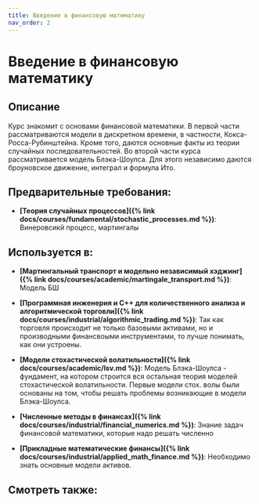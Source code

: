 ```yaml
---
title: Введение в финансовую математику
nav_order: 2
---
```


# Введение в финансовую математику


## Описание 
Курс знакомит с основами финансовой математики. В первой части рассматриваются модели
в дискретном времени, в частности, Кокса-Росса-Рубинштейна. Кроме того, даются основные
факты из теории случайных последовательностей. Во второй части курса рассматривается 
модель Блэка-Шоулса. Для этого независимо даются броуновское движение, интеграл и формула Ито.


## Предварительные требования:

- **[Теория случайных процессов]({% link docs/courses/fundamental/stochastic_processes.md %})**: Винеровсикй процесс, мартингалы



## Используется в:

- **[Мартингальный транспорт и модельно независимый хэджинг]({% link docs/courses/academic/martingale_transport.md %})**: Модель БШ     


- **[Программная инженерия и C++ для количественного анализа и алгоритмической торговли]({% link docs/courses/industrial/algorithmic_trading.md %})**: Так как торговля происходит не только базовыми активами, 
но и производными финансвоыми инструментами, то лучше понимать, как они устроены.       


- **[Модели стохастической волатильности]({% link docs/courses/academic/lsv.md %})**: Модель Блэка-Шоулса - фундамент, на котором строится вся остальная теория моделей стохастической волатильности. 
Первые модели стох. волы были основаны на том, чтобы решать проблемы возникающие в модели Блэка-Шоулса. 


- **[Численные методы в финансах]({% link docs/courses/industrial/financial_numerics.md %})**: Знание задач финансовой математики, которые надо решать численно


- **[Прикладные математические финансы]({% link docs/courses/industrial/applied_math_finance.md %})**: Необходимо знать основные модели активов. 



## Смотреть также:
